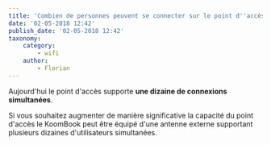 ```yaml
---
title: 'Combien de personnes peuvent se connecter sur le point d''accès wifi ?'
date: '02-05-2018 12:42'
publish_date: '02-05-2018 12:42'
taxonomy:
    category:
        - wifi
    author:
        - Florian
---
```


Aujourd'hui le point d'accès supporte **une dizaine de connexions simultanées**.

Si vous souhaitez augmenter de manière significative la capacité du point d'accès le KoomBook peut être équipé d'une antenne externe supportant plusieurs dizaines d'utilisateurs simultanées.